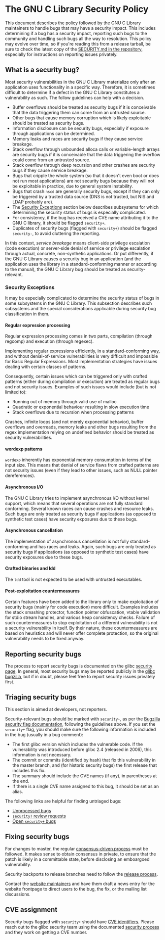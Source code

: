 # The GNU C Library Security Policy

This document describes the policy followed by the GNU C Library maintainers
to handle bugs that may have a security impact.  This includes determining if a
bug has a security impact, reporting such bugs to the community and handling
such bugs all the way to resolution.  This policy may evolve over time, so if
you're reading this from a release tarball, be sure to check the latest copy of
the [SECURITY.md in the
repository](https://sourceware.org/git/?p=glibc.git;a=blob;f=SECURITY.md),
especially for instructions on reporting issues privately.

## What is a security bug?

Most security vulnerabilities in the GNU C Library materialize only after an
application uses functionality in a specific way.  Therefore, it is sometimes
difficult to determine if a defect in the GNU C Library constitutes a
vulnerability as such.  The follow guidelines can help with a decision.

* Buffer overflows should be treated as security bugs if it is conceivable that
  the data triggering them can come from an untrusted source.
* Other bugs that cause memory corruption which is likely exploitable should be
  treated as security bugs.
* Information disclosure can be security bugs, especially if exposure through
  applications can be determined.
* Memory leaks and races are security bugs if they cause service breakage.
* Stack overflow through unbounded alloca calls or variable-length arrays are
  security bugs if it is conceivable that the data triggering the overflow
  could come from an untrusted source.
* Stack overflow through deep recursion and other crashes are security bugs if
  they cause service breakage.
* Bugs that cripple the whole system (so that it doesn't even boot or does not
  run most applications) are not security bugs because they will not be
  exploitable in practice, due to general system instability.
* Bugs that crash `nscd` are generally security bugs, except if they can only
  be triggered by a trusted data source (DNS is not trusted, but NIS and LDAP
  probably are).
* The [Security Exceptions](#SecurityExceptions) section below describes
  subsystems for which determining the security status of bugs is especially
  complicated.
* For consistency, if the bug has received a CVE name attributing it to the GNU
  C library, it should be flagged `security+`.
* Duplicates of security bugs (flagged with `security+`) should be flagged
  `security-`, to avoid cluttering the reporting.

In this context, _service breakage_ means client-side privilege escalation
(code execution) or server-side denial of service or privilege escalation
through actual, concrete, non-synthetic applications. Or put differently, if
the GNU C Library causes a security bug in an application (and the application
uses the library in a standard-conforming manner or according to the manual),
the GNU C Library bug should be treated as security-relevant.

### Security Exceptions

It may be especially complicated to determine the security status of bugs in
some subsystems in the GNU C Library.  This subsection describes such
subsystems and the special considerations applicable during security bug
classification in them.

#### Regular expression processing

Regular expression processing comes in two parts, compilation (through regcomp)
and execution (through regexec).

Implementing regular expressions efficiently, in a standard-conforming way, and
without denial-of-service vulnerabilities is very difficult and impossible for
Basic Regular Expressions. Most implementation strategies have issues dealing
with certain classes of patterns.

Consequently, certain issues which can be triggered only with crafted patterns
(either during compilation or execution) are treated as regular bugs and not
security issues.  Examples of such issues would include (but is not limited
to):

 * Running out of memory through valid use of malloc
 * Quadratic or exponential behaviour resulting in slow execution time
 * Stack overflows due to recursion when processing patterns

Crashes, infinite loops (and not merely exponential behavior), buffer overflows
and overreads, memory leaks and other bugs resulting from the regex
implementation relying on undefined behavior should be treated as security
vulnerabilities.

#### wordexp patterns

`wordexp` inherently has exponential memory consumption in terms of the input
size.  This means that denial of service flaws from crafted patterns are not
security issues (even if they lead to other issues, such as NULL pointer
dereferences).

#### Asynchronous I/O

The GNU C Library tries to implement asynchronous I/O without kernel support,
which means that several operations are not fully standard conforming.  Several
known races can cause crashes and resource leaks.  Such bugs are only treated
as security bugs if applications (as opposed to synthetic test cases) have
security exposures due to these bugs.

#### Asynchronous cancellation

The implementation of asynchronous cancellation is not fully
standard-conforming and has races and leaks.  Again, such bugs are only treated
as security bugs if applications (as opposed to synthetic test cases) have
security exposures due to these bugs.

#### Crafted binaries and ldd

The `ldd` tool is not expected to be used with untrusted executables.

#### Post-exploitation countermeasures

Certain features have been added to the library only to make exploitation of
security bugs (mainly for code execution) more difficult.  Examples includes
the stack smashing protector, function pointer obfuscation, vtable validation
for stdio stream handles, and various heap consistency checks.  Failure of such
countermeasures to stop exploitation of a different vulnerability is not a
security vulnerability in itself.  By their nature, these countermeasures are
based on heuristics and will never offer complete protection, so the original
vulnerability needs to be fixed anyway.

## Reporting security bugs

The process to report security bugs is documented on the glibc [security
page](https://sourceware.org/glibc/security.html).  In general, most security
bugs may be reported publicly in the [glibc
bugzilla](https://sourceware.org/glibc/bugs.html), but if in doubt, please feel
free to report security issues privately first.

## Triaging security bugs

This section is aimed at developers, not reporters.

Security-relevant bugs should be marked with `security+`, as per the [Bugzilla
security flag
documentation](https://sourceware.org/glibc/wiki/Bugzilla%20Procedures#security),
following the guidelines above.  If you set the `security+` flag, you should
make sure the following information is included in the bug (usually in a bug
comment):

* The first glibc version which includes the vulnerable code.  If the
  vulnerability was introduced before glibc 2.4 (released in 2006), this
  information is not necessary.
* The commit or commits (identified by hash) that fix this vulnerability in the
  master branch, and (for historic security bugs) the first release that
  includes this fix.
* The summary should include the CVE names (if any), in parentheses at the end.
* If there is a single CVE name assigned to this bug, it should be set as an
  alias.

The following links are helpful for finding untriaged bugs:

* [Unprocessed bugs](https://sourceware.org/bugzilla/buglist.cgi?f1=flagtypes.name&o1=notsubstring&product=glibc&query_format=advanced&v1=security)
* [`security?` review requests](https://sourceware.org/bugzilla/buglist.cgi?f1=flagtypes.name&o1=substring&product=glibc&query_format=advanced&v1=security%3f)
* [Open `security+` bugs](https://sourceware.org/bugzilla/buglist.cgi?bug_status=UNCONFIRMED&bug_status=NEW&bug_status=ASSIGNED&bug_status=SUSPENDED&bug_status=WAITING&bug_status=REOPENED&bug_status=VERIFIED&f1=flagtypes.name&o1=substring&product=glibc&query_format=advanced&v1=security%2B)

## Fixing security bugs

For changes to master, the regular [consensus-driven
process](https://sourceware.org/glibc/wiki/Consensus) must be followed.  It
makes sense to obtain consensus in private, to ensure that the patch is likely
in a committable state, before disclosing an emboargoed vulnerability.

Security backports to release branches need to follow the
[release process](https://sourceware.org/glibc/wiki/Release#General_policy).

Contact the [website
maintainers](https://sourceware.org/glibc/wiki/MAINTAINERS#Maintainers_for_the_website)
and have them draft a news entry for the website frontpage to direct users to
the bug, the fix, or the mailing list discussions.

## CVE assignment

Security bugs flagged with `security+` should have [CVE
identifiers](http://cve.mitre.org/about/). Please reach out to the glibc
security team using the documented [security
process](https://sourceware.org/glibc/security.html) and they work on getting a
CVE number.
